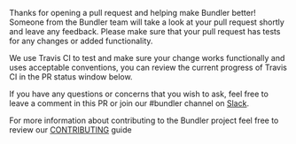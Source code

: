 Thanks for opening a pull request and helping make Bundler better! Someone from the Bundler team will take a look at your pull request shortly and leave any feedback. Please make sure that your pull request has tests for any changes or added functionality.

We use Travis CI to test and make sure your change works functionally and uses acceptable conventions, you can review the current progress of Travis CI in the PR status window below.

If you have any questions or concerns that you wish to ask, feel free to leave a comment in this PR or join our #bundler channel on [Slack](http://slack.bundler.io/).

For more information about contributing to the Bundler project feel free to review our [CONTRIBUTING](https://github.com/bundler/bundler/blob/master/doc/contributing/README.md) guide
